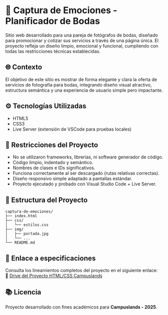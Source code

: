
# 📸 Captura de Emociones - Planificador de Bodas

Sitio web desarrollado para una pareja de fotógrafos de bodas, diseñado para promocionar y cotizar sus servicios a través de una página única. El proyecto refleja un diseño limpio, emocional y funcional, cumpliendo con todas las restricciones técnicas establecidas.

## 🌐 Contexto

El objetivo de este sitio es mostrar de forma elegante y clara la oferta de servicios de fotografía para bodas, integrando diseño visual atractivo, estructura semántica y una experiencia de usuario simple pero impactante.

## ⚙️ Tecnologías Utilizadas

- HTML5
- CSS3
- Live Server (extensión de VSCode para pruebas locales)

## 📌 Restricciones del Proyecto

- No se utilizaron frameworks, librerías, ni software generador de código.
- Código limpio, indentado y semántico.
- Nombres de clases e IDs significativos.
- Funciona correctamente al ser descargado (rutas relativas correctas).
- Diseño responsivo simple adaptado a pantallas estándar.
- Proyecto ejecutado y probado con Visual Studio Code + Live Server.

## 📁 Estructura del Proyecto

```
captura-de-emociones/
├── index.html
├── css/
│   └── estilos.css
├── img/
│   ├── portada.jpg
│   └── ...
└── README.md
```

## 📄 Enlace a especificaciones

Consulta los lineamientos completos del proyecto en el siguiente enlace:  
🔗 [Drive del Proyecto HTML/CSS Campuslands](https://bit.ly/202410-pry-htmlcss-campuslands)

## 📚 Licencia

Proyecto desarrollado con fines académicos para **Campuslands - 2025**.
